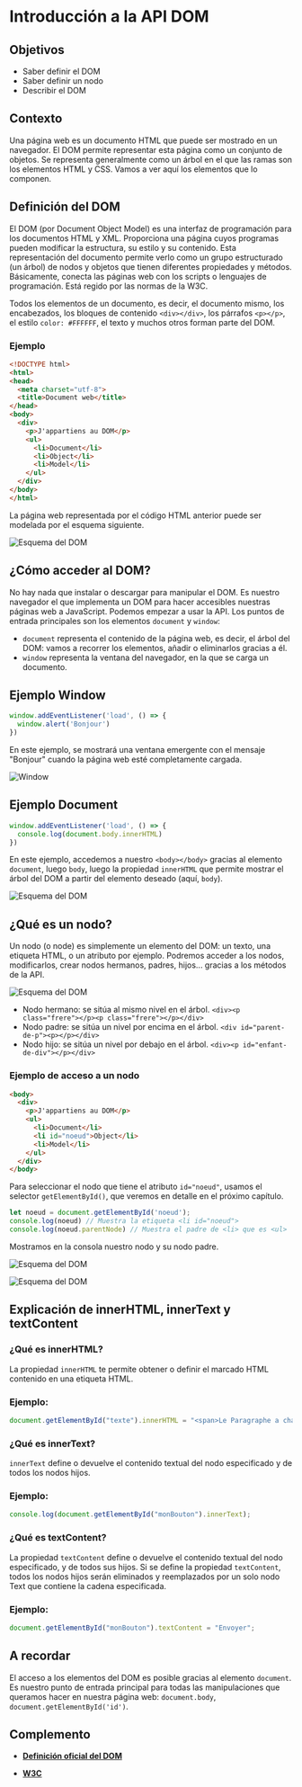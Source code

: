 # Introducción a la API DOM

## Objetivos

- Saber definir el DOM
- Saber definir un nodo
- Describir el DOM

## Contexto

Una página web es un documento HTML que puede ser mostrado en un navegador. El DOM permite representar esta página como un conjunto de objetos. Se representa generalmente como un árbol en el que las ramas son los elementos HTML y CSS. Vamos a ver aquí los elementos que lo componen.

## Definición del DOM

El DOM (por Document Object Model) es una interfaz de programación para los documentos HTML y XML. Proporciona una página cuyos programas pueden modificar la estructura, su estilo y su contenido. Esta representación del documento permite verlo como un grupo estructurado (un árbol) de nodos y objetos que tienen diferentes propiedades y métodos. Básicamente, conecta las páginas web con los scripts o lenguajes de programación. Está regido por las normas de la W3C.

Todos los elementos de un documento, es decir, el documento mismo, los encabezados, los bloques de contenido `<div></div>`, los párrafos `<p></p>`, el estilo `color: #FFFFFF`, el texto y muchos otros forman parte del DOM.

### Ejemplo

```html
<!DOCTYPE html>
<html>
<head>
  <meta charset="utf-8">
  <title>Document web</title>
</head>
<body>
  <div>
    <p>J'appartiens au DOM</p>
    <ul>
      <li>Document</li>
      <li>Object</li>
      <li>Model</li>
    </ul>
  </div>
</body>
</html>
```

La página web representada por el código HTML anterior puede ser modelada por el esquema siguiente.

![Esquema del DOM](./02-Intro-a-API-DOM/img/dom.jpg)

## ¿Cómo acceder al DOM?

No hay nada que instalar o descargar para manipular el DOM. Es nuestro navegador el que implementa un DOM para hacer accesibles nuestras páginas web a JavaScript. Podemos empezar a usar la API. Los puntos de entrada principales son los elementos `document` y `window`:

- `document` representa el contenido de la página web, es decir, el árbol del DOM: vamos a recorrer los elementos, añadir o eliminarlos gracias a él.
- `window` representa la ventana del navegador, en la que se carga un documento.

## Ejemplo Window

```javascript
window.addEventListener('load', () => {
  window.alert('Bonjour')
})
```

En este ejemplo, se mostrará una ventana emergente con el mensaje "Bonjour" cuando la página web esté completamente cargada.

![Window](./02-Intro-a-API-DOM/img/window.jpg)

## Ejemplo Document

```javascript
window.addEventListener('load', () => {
  console.log(document.body.innerHTML)
})
```

En este ejemplo, accedemos a nuestro `<body></body>` gracias al elemento `document`, luego `body`, luego la propiedad `innerHTML` que permite mostrar el árbol del DOM a partir del elemento deseado (aquí, `body`).

![Esquema del DOM](./02-Intro-a-API-DOM/img/document.jpg)

## ¿Qué es un nodo?

Un nodo (o node) es simplemente un elemento del DOM: un texto, una etiqueta HTML, o un atributo por ejemplo. Podremos acceder a los nodos, modificarlos, crear nodos hermanos, padres, hijos... gracias a los métodos de la API.

![Esquema del DOM](./02-Intro-a-API-DOM/img/noeud.jpg)

- Nodo hermano: se sitúa al mismo nivel en el árbol.
  `<div><p class="frere"></p><p class="frere"></p></div>`
- Nodo padre: se sitúa un nivel por encima en el árbol.
  `<div id="parent-de-p"><p></p></div>`
- Nodo hijo: se sitúa un nivel por debajo en el árbol.
  `<div><p id="enfant-de-div"></p></div>`

### Ejemplo de acceso a un nodo

```html
<body>
  <div>
    <p>J'appartiens au DOM</p>
    <ul>
      <li>Document</li>
      <li id="noeud">Object</li>
      <li>Model</li>
    </ul>
  </div>
</body>
```

Para seleccionar el nodo que tiene el atributo `id="noeud"`, usamos el selector `getElementById()`, que veremos en detalle en el próximo capítulo.

```javascript
let noeud = document.getElementById('noeud');
console.log(noeud) // Muestra la etiqueta <li id="noeud">
console.log(noeud.parentNode) // Muestra el padre de <li> que es <ul>
```

Mostramos en la consola nuestro nodo y su nodo padre.

![Esquema del DOM](./02-Intro-a-API-DOM/img/noeud_li.jpg)

![Esquema del DOM](./02-Intro-a-API-DOM/img/noeud_parent.jpg)

## Explicación de innerHTML, innerText y textContent

### ¿Qué es innerHTML?

La propiedad `innerHTML` te permite obtener o definir el marcado HTML contenido en una etiqueta HTML.

### Ejemplo:

```javascript
document.getElementById("texte").innerHTML = "<span>Le Paragraphe a changé !</span>";
```

### ¿Qué es innerText?

`innerText` define o devuelve el contenido textual del nodo especificado y de todos los nodos hijos.

### Ejemplo:

```javascript
console.log(document.getElementById("monBouton").innerText);
```

### ¿Qué es textContent?

La propiedad `textContent` define o devuelve el contenido textual del nodo especificado, y de todos sus hijos. Si se define la propiedad `textContent`, todos los nodos hijos serán eliminados y reemplazados por un solo nodo Text que contiene la cadena especificada.

### Ejemplo:

```javascript
document.getElementById("monBouton").textContent = "Envoyer";
```

## A recordar

El acceso a los elementos del DOM es posible gracias al elemento `document`. Es nuestro punto de entrada principal para todas las manipulaciones que queramos hacer en nuestra página web: `document.body`, `document.getElementById('id')`.

## Complemento

- **[Definición oficial del DOM](https://developer.mozilla.org/fr/docs/Web/API/Document_Object_Model/Introduction)**

- **[W3C](https://www.w3c.fr/)**